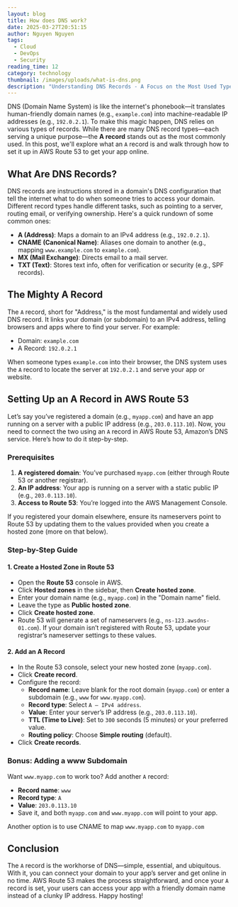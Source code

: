 ```yaml
---
layout: blog
title: How does DNS work?
date: 2025-03-27T20:51:15
author: Nguyen Nguyen
tags:
  - Cloud
  - DevOps
  - Security
reading_time: 12
category: technology
thumbnail: /images/uploads/what-is-dns.png
description: "Understanding DNS Records - A Focus on the Most Used Type\r"
---
```

DNS (Domain Name System) is like the internet's phonebook—it translates human-friendly domain names (e.g., `example.com`) into machine-readable IP addresses (e.g., `192.0.2.1`). To make this magic happen, DNS relies on various types of records. While there are many DNS record types—each serving a unique purpose—the **A record** stands out as the most commonly used. In this post, we'll explore what an `A` record is and walk through how to set it up in AWS Route 53 to get your app online.

## What Are DNS Records?

DNS records are instructions stored in a domain's DNS configuration that tell the internet what to do when someone tries to access your domain. Different record types handle different tasks, such as pointing to a server, routing email, or verifying ownership. Here's a quick rundown of some common ones:

- **A (Address)**: Maps a domain to an IPv4 address (e.g., `192.0.2.1`).
- **CNAME (Canonical Name)**: Aliases one domain to another (e.g., mapping `www.example.com` to `example.com`).
- **MX (Mail Exchange)**: Directs email to a mail server.
- **TXT (Text)**: Stores text info, often for verification or security (e.g., SPF records).

## The Mighty A Record

The `A` record, short for "Address," is the most fundamental and widely used DNS record. It links your domain (or subdomain) to an IPv4 address, telling browsers and apps where to find your server. For example:

- Domain: `example.com`
- A Record: `192.0.2.1`

When someone types `example.com` into their browser, the DNS system uses the `A` record to locate the server at `192.0.2.1` and serve your app or website.

## Setting Up an A Record in AWS Route 53

Let’s say you’ve registered a domain (e.g., `myapp.com`) and have an app running on a server with a public IP address (e.g., `203.0.113.10`). Now, you need to connect the two using an `A` record in AWS Route 53, Amazon’s DNS service. Here’s how to do it step-by-step.

### Prerequisites

1. **A registered domain**: You’ve purchased `myapp.com` (either through Route 53 or another registrar).
1. **An IP address**: Your app is running on a server with a static public IP (e.g., `203.0.113.10`).
1. **Access to Route 53**: You’re logged into the AWS Management Console.

If you registered your domain elsewhere, ensure its nameservers point to Route 53 by updating them to the values provided when you create a hosted zone (more on that below).

### Step-by-Step Guide

#### 1. Create a Hosted Zone in Route 53

- Open the **Route 53** console in AWS.
- Click **Hosted zones** in the sidebar, then **Create hosted zone**.
- Enter your domain name (e.g., `myapp.com`) in the "Domain name" field.
- Leave the type as **Public hosted zone**.
- Click **Create hosted zone**.
- Route 53 will generate a set of nameservers (e.g., `ns-123.awsdns-01.com`). If your domain isn’t registered with Route 53, update your registrar’s nameserver settings to these values.

#### 2. Add an A Record

- In the Route 53 console, select your new hosted zone (`myapp.com`).
- Click **Create record**.
- Configure the record:
  - **Record name**: Leave blank for the root domain (`myapp.com`) or enter a subdomain (e.g., `www` for `www.myapp.com`).
  - **Record type**: Select `A – IPv4 address`.
  - **Value**: Enter your server’s IP address (e.g., `203.0.113.10`).
  - **TTL (Time to Live)**: Set to `300` seconds (5 minutes) or your preferred value.
  - **Routing policy**: Choose **Simple routing** (default).
- Click **Create records**.

### Bonus: Adding a www Subdomain

Want `www.myapp.com` to work too? Add another `A` record:

- **Record name**: `www`
- **Record type**: `A`
- **Value**: `203.0.113.10`
- Save it, and both `myapp.com` and `www.myapp.com` will point to your app.

Another option is to use CNAME to map `www.myapp.com` to `myapp.com`

## Conclusion

The `A` record is the workhorse of DNS—simple, essential, and ubiquitous. With it, you can connect your domain to your app’s server and get online in no time. AWS Route 53 makes the process straightforward, and once your `A` record is set, your users can access your app with a friendly domain name instead of a clunky IP address. Happy hosting!